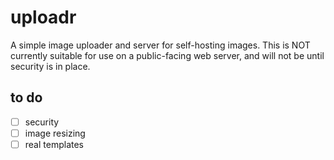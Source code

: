 # uploadr

A simple image uploader and server for self-hosting images. This is NOT currently suitable for use on a public-facing web server, and will not be until security is in place.

## to do
- [ ] security
- [ ] image resizing
- [ ] real templates
